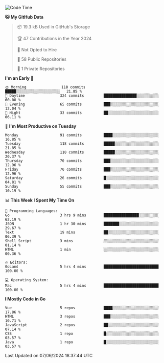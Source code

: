 <!--START_SECTION:waka-->
![Code Time](http://img.shields.io/badge/Code%20Time-1%2C118%20hrs%2053%20mins-blue)

**🐱 My GitHub Data** 

> 📦 19.3 kB Used in GitHub's Storage 
 > 
> 🏆 47 Contributions in the Year 2024
 > 
> 🚫 Not Opted to Hire
 > 
> 📜 58 Public Repositories 
 > 
> 🔑 1 Private Repositories 
 > 
**I'm an Early 🐤** 

```text
🌞 Morning                118 commits         █████░░░░░░░░░░░░░░░░░░░░   21.85 % 
🌆 Daytime                324 commits         ███████████████░░░░░░░░░░   60.00 % 
🌃 Evening                65 commits          ███░░░░░░░░░░░░░░░░░░░░░░   12.04 % 
🌙 Night                  33 commits          ██░░░░░░░░░░░░░░░░░░░░░░░   06.11 % 
```
📅 **I'm Most Productive on Tuesday** 

```text
Monday                   91 commits          ████░░░░░░░░░░░░░░░░░░░░░   16.85 % 
Tuesday                  118 commits         █████░░░░░░░░░░░░░░░░░░░░   21.85 % 
Wednesday                110 commits         █████░░░░░░░░░░░░░░░░░░░░   20.37 % 
Thursday                 70 commits          ███░░░░░░░░░░░░░░░░░░░░░░   12.96 % 
Friday                   70 commits          ███░░░░░░░░░░░░░░░░░░░░░░   12.96 % 
Saturday                 26 commits          █░░░░░░░░░░░░░░░░░░░░░░░░   04.81 % 
Sunday                   55 commits          ███░░░░░░░░░░░░░░░░░░░░░░   10.19 % 
```


📊 **This Week I Spent My Time On** 

```text
💬 Programming Languages: 
Go                       3 hrs 9 mins        ████████████████░░░░░░░░░   62.19 % 
JSON                     1 hr 30 mins        ███████░░░░░░░░░░░░░░░░░░   29.67 % 
Text                     19 mins             ██░░░░░░░░░░░░░░░░░░░░░░░   06.39 % 
Shell Script             3 mins              ░░░░░░░░░░░░░░░░░░░░░░░░░   01.14 % 
HTML                     1 min               ░░░░░░░░░░░░░░░░░░░░░░░░░   00.36 % 

🔥 Editors: 
GoLand                   5 hrs 4 mins        █████████████████████████   100.00 % 

💻 Operating System: 
Mac                      5 hrs 4 mins        █████████████████████████   100.00 % 
```

**I Mostly Code in Go** 

```text
Vue                      5 repos             ████░░░░░░░░░░░░░░░░░░░░░   17.86 % 
HTML                     3 repos             ███░░░░░░░░░░░░░░░░░░░░░░   10.71 % 
JavaScript               2 repos             ██░░░░░░░░░░░░░░░░░░░░░░░   07.14 % 
CSS                      1 repo              █░░░░░░░░░░░░░░░░░░░░░░░░   03.57 % 
Java                     1 repo              █░░░░░░░░░░░░░░░░░░░░░░░░   03.57 % 
```




 Last Updated on 07/06/2024 18:37:44 UTC
<!--END_SECTION:waka-->
